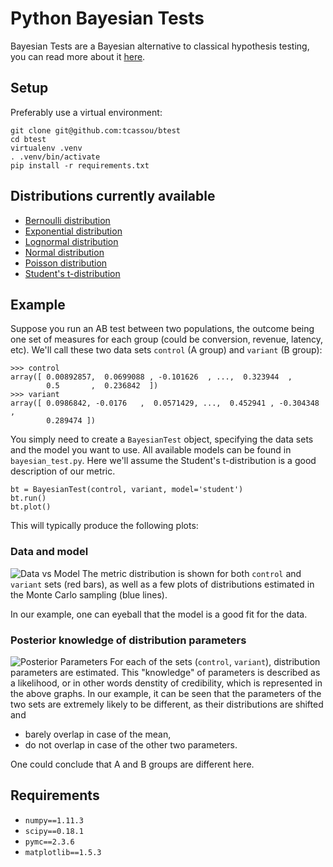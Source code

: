 # Python Bayesian Tests

Bayesian Tests are a Bayesian alternative to classical hypothesis testing, you can read more about it [here](https://en.wikipedia.org/wiki/Bayes_factor).

## Setup
Preferably use a virtual environment:
```
git clone git@github.com:tcassou/btest
cd btest
virtualenv .venv
. .venv/bin/activate
pip install -r requirements.txt
```

## Distributions currently available
* [Bernoulli distribution](https://en.wikipedia.org/wiki/Bernoulli_distribution)
* [Exponential distribution](https://en.wikipedia.org/wiki/Exponential_distribution)
* [Lognormal distribution](https://en.wikipedia.org/wiki/Log-normal_distribution)
* [Normal distribution](https://en.wikipedia.org/wiki/Normal_distribution)
* [Poisson distribution](https://en.wikipedia.org/wiki/Poisson_distribution)
* [Student's t-distribution](https://en.wikipedia.org/wiki/Student's_t-distribution)

## Example
Suppose you run an AB test between two populations, the outcome being one set of measures for each group (could be conversion, revenue, latency, etc).
We'll call these two data sets `control` (A group) and `variant` (B group):
```
>>> control
array([ 0.00892857,  0.0699088 , -0.101626  , ...,  0.323944  ,
        0.5       ,  0.236842  ])
>>> variant
array([ 0.0986842, -0.0176   ,  0.0571429, ...,  0.452941 , -0.304348 ,
        0.289474 ])
```

You simply need to create a `BayesianTest` object, specifying the data sets and the model you want to use. All available models can be found in `bayesian_test.py`.
Here we'll assume the Student's t-distribution is a good description of our metric.
```
bt = BayesianTest(control, variant, model='student')
bt.run()
bt.plot()
```

This will typically produce the following plots:

### Data and model

![Data vs Model](https://github.com/tcassou/btest/blob/master/example/data_vs_pred.png)
The metric distribution is shown for both `control` and `variant` sets (red bars), as well as a few plots of distributions estimated in the Monte Carlo sampling (blue lines).

In our example, one can eyeball that the model is a good fit for the data.

### Posterior knowledge of distribution parameters

![Posterior Parameters](https://github.com/tcassou/btest/blob/master/example/posterior_distrib.png)
For each of the sets (`control`, `variant`), distribution parameters are estimated. This "knowledge" of parameters is described as a likelihood, or in other words denstity of credibility, which is represented in the above graphs.
In our example, it can be seen that the parameters of the two sets are extremely likely to be different, as their distributions are shifted and
* barely overlap in case of the mean,
* do not overlap in case of the other two parameters.

One could conclude that A and B groups are different here.

## Requirements
* `numpy==1.11.3`
* `scipy==0.18.1`
* `pymc==2.3.6`
* `matplotlib==1.5.3`
